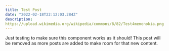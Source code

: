 ```yaml
---
title: Test Post
date: "2022-02-18T22:12:03.284Z"
description: https://upload.wikimedia.org/wikipedia/commons/8/82/Test4menonokia.png
---
```

<style>
  code {
    white-space: pre-wrap !important;
    word-break: break-word;
  }
  .blogImage {
    height: 100%;
    width: 100%;
    object-fit: contain;
  }
  a {
    color: white;
  }
</style>

Just testing to make sure this component works as it should! This post will be removed as more posts are added to make room for that new content.